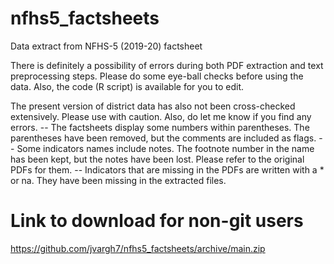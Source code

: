 # nfhs5_factsheets
Data extract from NFHS-5 (2019-20) factsheet

There is definitely a possibility of errors during both PDF extraction and text preprocessing steps. Please do some eye-ball checks before using the data. Also, the code (R script) is available for you to edit.

The present version of district data has also not been cross-checked extensively. Please use with caution. Also, do let me know if you find any errors.
-- The factsheets display some numbers within parentheses. The parentheses have been removed, but the comments are included as flags. 
-- Some indicators names include notes. The footnote number in the name has been kept, but the notes have been lost. Please refer to the original PDFs for them. 
-- Indicators that are missing in the PDFs are written with a * or na. They have been missing in the extracted files. 

# Link to download for non-git users
https://github.com/jvargh7/nfhs5_factsheets/archive/main.zip
